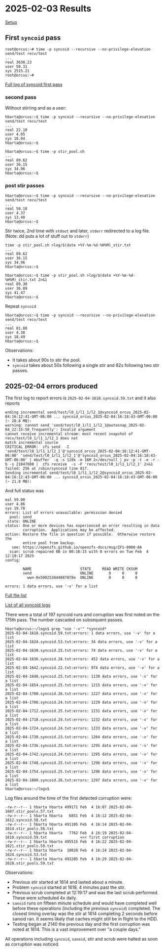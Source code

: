 # 2025-02-03 Results

[Setup](./setup.md)

## First `syncoid` pass

```text
root@orcus:~# time -p syncoid --recursive --no-privilege-elevation send/test recv/test
...
real 3638.23
user 50.31
sys 2515.21
root@orcus:~# 
```

[Full log of syncoid first pass](./data.md#2025-02-03-first-syncoid)

### second pass

Without stirring and as a user:

```text
hbarta@orcus:~$ time -p syncoid --recursive --no-privilege-elevation send/test recv/test
...
real 22.10
user 4.05
sys 10.04
hbarta@orcus:~$ 
```

```text
hbarta@orcus:~$ time -p stir_pool.sh
...
real 89.62
user 36.15
sys 34.96
hbarta@orcus:~$ 
```

### post stir passes

```text
hbarta@orcus:~$ time -p syncoid --recursive --no-privilege-elevation send/test recv/test
...
real 50.18
user 4.37
sys 13.40
hbarta@orcus:~$ 
```

Stir twice, 2nd time with `stdout` and later, `stderr` redirected to a log file. (Note: dd puts a lot of stuff out to `stderr`)

```text
time -p stir_pool.sh >log/$(date +%Y-%m-%d-%H%M)_stir.txt
...
real 89.62
user 36.15
sys 34.96
hbarta@orcus:~$ 

hbarta@orcus:~$ time -p stir_pool.sh >log/$(date +%Y-%m-%d-%H%M)_stir.txt 2>&1
real 89.30
user 36.89
sys 41.47
hbarta@orcus:~$
```

Repeat `syncoid`

```text
hbarta@orcus:~$ time -p syncoid --recursive --no-privilege-elevation send/test recv/test
...
real 81.88
user 4.38
sys 18.49
hbarta@orcus:~$ 
```

Observations:

* It takes about 90s to stir the pool.
* `syncoid` takes about 50s following a single stir and 82s following two stir passes.

## 2025-02-04 errors produced

The first log to report errors is `2025-02-04-1618.syncoid.59.txt` and it also reports

```text
ending incremental send/test/l0_1/l1_1/l2_1@syncoid_orcus_2025-02-04:16:12:41-GMT-06:00 ... syncoid_orcus_2025-02-04:16:18:43-GMT-06:00 (~ 20.8 MB):
warning: cannot send 'send/test/l0_1/l1_1/l2_1@autosnap_2025-02-04_22:15:50_frequently': Invalid argument
cannot receive incremental stream: most recent snapshot of recv/test/l0_1/l1_1/l2_1 does not
match incremental source
CRITICAL ERROR:  zfs send  -I 'send/test/l0_1/l1_1/l2_1'@'syncoid_orcus_2025-02-04:16:12:41-GMT-06:00' 'send/test/l0_1/l1_1/l2_1'@'syncoid_orcus_2025-02-04:16:18:43-GMT-06:00' | mbuffer  -q -s 128k -m 16M 2>/dev/null | pv -p -t -e -r -b -s 21847088 |  zfs receive  -s -F 'recv/test/l0_1/l1_1/l2_1' 2>&1 failed: 256 at /sbin/syncoid line 817.
Sending incremental send/test/l0_1/l1_1/l2_2@syncoid_orcus_2025-02-04:16:12:43-GMT-06:00 ... syncoid_orcus_2025-02-04:16:18:43-GMT-06:00 (~ 21.8 MB):
```

And full status was 

```text
eal 59.00
user 4.86
sys 19.78
errors: List of errors unavailable: permission denied
  pool: send
 state: ONLINE
status: One or more devices has experienced an error resulting in data
        corruption.  Applications may be affected.
action: Restore the file in question if possible.  Otherwise restore the
        entire pool from backup.
   see: https://openzfs.github.io/openzfs-docs/msg/ZFS-8000-8A
  scan: scrub repaired 0B in 00:16:15 with 0 errors on Tue Feb  4 12:19:17 2025
config:

        NAME                      STATE     READ WRITE CKSUM
        send                      ONLINE       0     0     0
          wwn-0x5002538d40878f8e  ONLINE       0     0     0

errors: 1 data errors, use '-v' for a list
```

[Full flie list](./data.md#2025-02-03-full-log-file-list)

[List of all syncoid logs](./data.md#2025-02-03-list-of-all-syncoid-logs)

There were a total of 197 syncoid runs and corruption was first noted on the 175th pass. The number cascaded on subsequent passes.

```text
hbarta@orcus:~/logs$ grep "use '-v'" *syncoid*
2025-02-04-1618.syncoid.59.txt:errors: 1 data errors, use '-v' for a list
2025-02-04-1624.syncoid.53.txt:errors: 34 data errors, use '-v' for a list
2025-02-04-1630.syncoid.25.txt:errors: 74 data errors, use '-v' for a list
2025-02-04-1636.syncoid.28.txt:errors: 452 data errors, use '-v' for a list
2025-02-04-1642.syncoid.22.txt:errors: 974 data errors, use '-v' for a list
2025-02-04-1648.syncoid.25.txt:errors: 1130 data errors, use '-v' for a list
2025-02-04-1654.syncoid.25.txt:errors: 1215 data errors, use '-v' for a list
2025-02-04-1700.syncoid.26.txt:errors: 1227 data errors, use '-v' for a list
2025-02-04-1706.syncoid.24.txt:errors: 1229 data errors, use '-v' for a list
2025-02-04-1712.syncoid.25.txt:errors: 1231 data errors, use '-v' for a list
2025-02-04-1718.syncoid.24.txt:errors: 1232 data errors, use '-v' for a list
2025-02-04-1724.syncoid.24.txt:errors: 1233 data errors, use '-v' for a list
2025-02-04-1730.syncoid.23.txt:errors: 1264 data errors, use '-v' for a list
2025-02-04-1736.syncoid.25.txt:errors: 1295 data errors, use '-v' for a list
2025-02-04-1742.syncoid.24.txt:errors: 1295 data errors, use '-v' for a list
2025-02-04-1748.syncoid.25.txt:errors: 1296 data errors, use '-v' for a list
2025-02-04-1754.syncoid.25.txt:errors: 1296 data errors, use '-v' for a list
2025-02-04-1800.syncoid.26.txt:errors: 1297 data errors, use '-v' for a list
hbarta@orcus:~/logs$ 
```

Log files around the time of the first detected corruption were:

```text
-rw-r--r-- 1 hbarta hbarta 499171 Feb  4 16:07 2025-02-04-1607.stir_pools.57.txt
-rw-r--r-- 1 hbarta hbarta   6851 Feb  4 16:12 2025-02-04-1612.syncoid.58.txt
-rw-r--r-- 1 hbarta hbarta 491105 Feb  4 16:14 2025-02-04-1614.stir_pools.58.txt
-rw-r--r-- 1 hbarta hbarta   7762 Feb  4 16:19 2025-02-04-1618.syncoid.59.txt               <<< first corruption
-rw-r--r-- 1 hbarta hbarta 495515 Feb  4 16:22 2025-02-04-1621.stir_pools.59.txt
-rw-r--r-- 1 hbarta hbarta  10028 Feb  4 16:24 2025-02-04-1624.syncoid.53.txt
-rw-r--r-- 1 hbarta hbarta 493205 Feb  4 16:29 2025-02-04-1628.stir_pools.59.txt
```

Observations:

* Previous stir started at 1614 and lasted about a minute.
* Problem `syncoid` started at 1618, 4 minutes past the stir.
* Previous scrub completed at 12:19:17 and was the last scrub performed. These were scheduled 4x daily.
* `sanoid` runs on fifteen minute schedule and would have completed well before these operations (including the previous `syncoid`) completed. The closest timing overlay was the stir at 1614 completing 2 seconds before sanoid ran. It seems likely that caches might still be in flight to the HDD.
* Testing began at 2140 the previous day and the first corruption was noted at 1614. This is a vast improvement over "a couple days."


All operations including `syncoid`, `sanoid`, stir and scrub were halted as soon as corruption was noticed.
